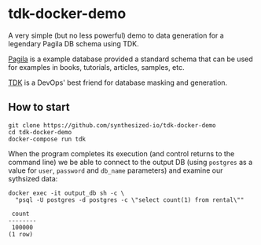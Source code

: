 # tdk-docker-demo

A very simple (but no less powerful) demo to data generation for a legendary Pagila DB schema using TDK.

[Pagila](https://github.com/devrimgunduz/pagila) is a example database provided a standard schema that can be used for examples in books, tutorials, articles, samples, etc.

[TDK](https://docs.synthesized.io/tdk/latest/?utm_source=habr&utm_medium=devrel&utm_campaign=datagen) is a DevOps' best friend for database masking and generation.


## How to start

```
git clone https://github.com/synthesized-io/tdk-docker-demo
cd tdk-docker-demo
docker-compose run tdk
```

When the program completes its execution (and control returns to the command line) we be able to connect to the output DB (using `postgres` as a value for `user`, `password` and `db_name` parameters) and examine our sythsized data:

```
docker exec -it output_db sh -c \
  "psql -U postgres -d postgres -c \"select count(1) from rental\""
```

```
 count
--------
 100000
(1 row)
```
